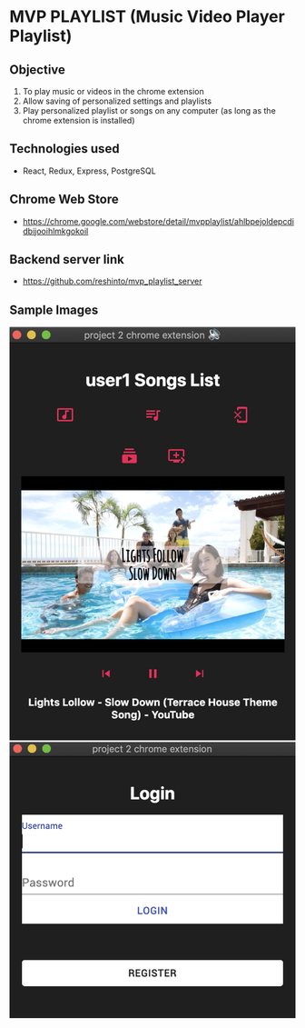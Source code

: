 # MVP PLAYLIST (Music Video Player Playlist)
## Objective
1. To play music or videos in the chrome extension
2. Allow saving of personalized settings and playlists
3. Play personalized playlist or songs on any computer (as long as the chrome extension is installed)

## Technologies used
* React, Redux, Express, PostgreSQL

## Chrome Web Store
* https://chrome.google.com/webstore/detail/mvpplaylist/ahlbpejoldepcdidbijooihlmkgokoil

## Backend server link
* https://github.com/reshinto/mvp_playlist_server

## Sample Images
![Player](./images/player.png)
![Login](./images/login.png)
